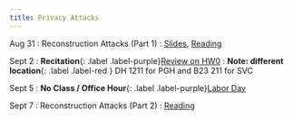 ```yaml
---
title: Privacy Attacks
---
```


Aug 31
: Reconstruction Attacks (Part 1)
  : [Slides](https://drive.google.com/file/d/1-IIke-ScwLo_99Gg-oV7Q7KOQjFgtdfO/view?usp=sharing), [Reading](https://queue.acm.org/detail.cfm?id=3295691)

Sept 2
: **Recitation**{: .label .label-purple}[Review on HW0](https://www.overleaf.com/read/xbjtjjcpwtft)
: **Note: different location**{: .label .label-red } DH 1211 for PGH and B23 211 for SVC

Sept 5
: **No Class / Office Hour**{: .label .label-purple}[Labor Day](https://www.history.com/topics/holidays/labor-day-1)

Sept 7
: Reconstruction Attacks (Part 2)
  : [Reading](https://differentialprivacy.org/diffix-attack/)
